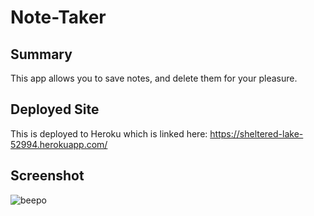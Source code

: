# Note-Taker
## Summary
This app allows you to save notes, and delete them for your pleasure. 
## Deployed Site
This is deployed to Heroku which is linked here: https://sheltered-lake-52994.herokuapp.com/
## Screenshot
![beepo](https://user-images.githubusercontent.com/110701898/204934157-e9963a47-6189-4ba6-855d-0998d28f700e.png)
